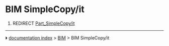 # BIM SimpleCopy/it
1.  REDIRECT [Part_SimpleCopy/it](Part_SimpleCopy/it.md)



---
⏵ [documentation index](../README.md) > [BIM](BIM_Workbench.md) > BIM SimpleCopy/it
